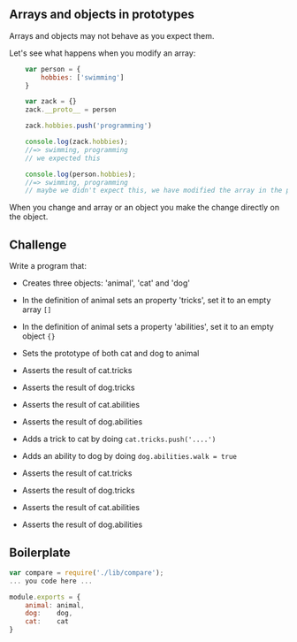 Arrays and objects in prototypes
---------------------

Arrays and objects may not behave as you expect them. 

Let's see what happens when you modify an array:

```js
	var person = {
		hobbies: ['swimming']
	}

	var zack = {}
	zack.__proto__ = person

	zack.hobbies.push('programming')

	console.log(zack.hobbies);
	//=> swimming, programming
	// we expected this

	console.log(person.hobbies); 
	//=> swimming, programming
	// maybe we didn't expect this, we have modified the array in the prototype object.
```

When you change and array or an object you make the change directly on the object.

Challenge
---------

Write a program that:

- Creates three objects: 'animal', 'cat' and 'dog'
- In the definition of animal sets an property 'tricks', set it to an empty array `[]`
- In the definition of animal sets a property 'abilities', set it to an empty object `{}`
- Sets the prototype of both cat and dog to animal

- Asserts the result of cat.tricks
- Asserts the result of dog.tricks
- Asserts the result of cat.abilities
- Asserts the result of dog.abilities

- Adds a trick to cat by doing `cat.tricks.push('....')`
- Adds an ability to dog by doing `dog.abilities.walk = true`

- Asserts the result of cat.tricks
- Asserts the result of dog.tricks
- Asserts the result of cat.abilities
- Asserts the result of dog.abilities

Boilerplate
-----------

```js
var compare = require('./lib/compare');
... you code here ...

module.exports = {
	animal: animal,
	dog:    dog,
	cat:    cat
}
```
